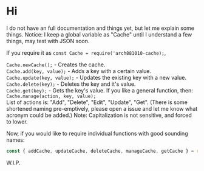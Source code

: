 # Hi

I do not have an full documentation and things yet, but let me explain some things.
Notice: I keep a global variable as "Cache" until I understand a few things, may test with JSON soon.

If you require it as ```const Cache = require('arch881010-cache);```,  

`Cache.newCache();` - Creates the cache.  
`Cache.add(key, value);` - Adds a key with a certain value.  
`Cache.update(key, value);` - Updates the existing key with a new value.  
`Cache.delete(key);` - Deletes the key and it's value.  
`Cache.get(key);` - Gets the key's value.
If you like a general function, then:  
`Cache.manage(action, key, value);`  
List of actions is: "Add", "Delete", "Edit", "Update", "Get". (There is some shortened naming pre-emptively, please open a issue and let me know what acronym could be added.)
Note: Capitalization is not sensitive, and forced to lower.

Now, if you would like to require individual functions with good sounding names:

```js
const { addCache, updateCache, deleteCache, manageCache, getCache } = require('arch881010-cache`); 
```

W.I.P.

